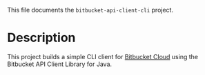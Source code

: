 This file documents the `bitbucket-api-client-cli` project.

# Description

This project builds a simple CLI client for [Bitbucket Cloud] using the
Bitbucket API Client Library for Java.

[Bitbucket Cloud]: https://bitbucket.org/
